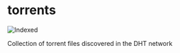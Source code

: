 torrents 
========
![Indexed](https://img.shields.io/badge/indexed-144821-blue)

Collection of torrent files discovered in the DHT network
